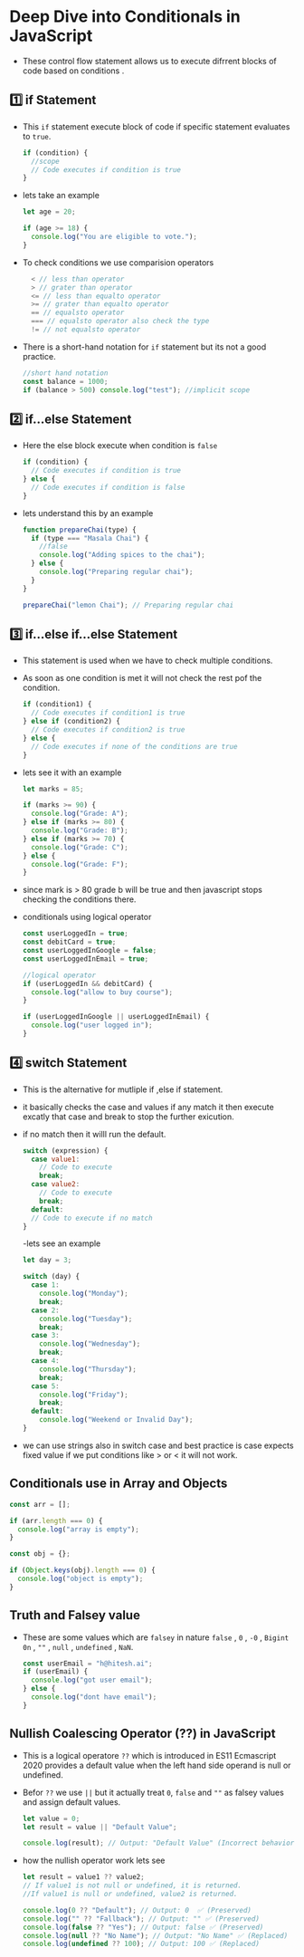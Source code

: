 # Deep Dive into Conditionals in JavaScript

- These control flow statement allows us to execute difrrent blocks of code based on conditions .

## 1️⃣ if Statement

- This `if` statement execute block of code if specific statement evaluates to `true`.

  ```js
  if (condition) {
    //scope
    // Code executes if condition is true
  }
  ```

- lets take an example

  ```js
  let age = 20;

  if (age >= 18) {
    console.log("You are eligible to vote.");
  }
  ```

- To check conditions we use comparision operators
  ```js
    < // less than operator
    > // grater than operator
    <= // less than equalto operator
    >= // grater than equalto operator
    == // equalsto operator
    === // equalsto operator also check the type
    != // not equalsto operator
  ```
- There is a short-hand notation for `if` statement but its not a good practice.
  ```js
  //short hand notation
  const balance = 1000;
  if (balance > 500) console.log("test"); //implicit scope
  ```

## 2️⃣ if...else Statement

- Here the else block execute when condition is `false`

  ```js
  if (condition) {
    // Code executes if condition is true
  } else {
    // Code executes if condition is false
  }
  ```

- lets understand this by an example

  ```js
  function prepareChai(type) {
    if (type === "Masala Chai") {
      //false
      console.log("Adding spices to the chai");
    } else {
      console.log("Preparing regular chai");
    }
  }

  prepareChai("lemon Chai"); // Preparing regular chai
  ```

## 3️⃣ if...else if...else Statement

- This statement is used when we have to check multiple conditions.
- As soon as one condition is met it will not check the rest pof the condition.

  ```js
  if (condition1) {
    // Code executes if condition1 is true
  } else if (condition2) {
    // Code executes if condition2 is true
  } else {
    // Code executes if none of the conditions are true
  }
  ```

- lets see it with an example

  ```js
  let marks = 85;

  if (marks >= 90) {
    console.log("Grade: A");
  } else if (marks >= 80) {
    console.log("Grade: B");
  } else if (marks >= 70) {
    console.log("Grade: C");
  } else {
    console.log("Grade: F");
  }
  ```

- since mark is > 80 grade b will be true and then javascript stops checking the conditions there.

- conditionals using logical operator

  ```js
  const userLoggedIn = true;
  const debitCard = true;
  const userLoggedInGoogle = false;
  const userLoggedInEmail = true;

  //logical operator
  if (userLoggedIn && debitCard) {
    console.log("allow to buy course");
  }

  if (userLoggedInGoogle || userLoggedInEmail) {
    console.log("user logged in");
  }
  ```

## 4️⃣ switch Statement

- This is the alternative for mutliple if ,else if statement.
- it basically checks the case and values if any match it then execute excatly that case and break to stop the further exicution.
- if no match then it willl run the default.

  ```js
  switch (expression) {
    case value1:
      // Code to execute
      break;
    case value2:
      // Code to execute
      break;
    default:
    // Code to execute if no match
  }
  ```

  -lets see an example

  ```js
  let day = 3;

  switch (day) {
    case 1:
      console.log("Monday");
      break;
    case 2:
      console.log("Tuesday");
      break;
    case 3:
      console.log("Wednesday");
      break;
    case 4:
      console.log("Thursday");
      break;
    case 5:
      console.log("Friday");
      break;
    default:
      console.log("Weekend or Invalid Day");
  }
  ```

- we can use strings also in switch case and best practice is case expects fixed value if we put conditions like > or < it will not work.

## Conditionals use in Array and Objects

```js
const arr = [];

if (arr.length === 0) {
  console.log("array is empty");
}

const obj = {};

if (Object.keys(obj).length === 0) {
  console.log("object is empty");
}
```

## Truth and Falsey value

- These are some values which are `falsey` in nature `false` , `0` , `-0` , `Bigint 0n` , `""` , `null` , `undefined` , `NaN`.

  ```js
  const userEmail = "h@hitesh.ai";
  if (userEmail) {
    console.log("got user email");
  } else {
    console.log("dont have email");
  }
  ```

## Nullish Coalescing Operator (??) in JavaScript

- This is a logical operatore `??` which is introduced in ES11 Ecmascript 2020 provides a default value when the left hand side operand is null or undefined.
- Befor `??` we use `||` but it actually treat `0`, `false` and `""` as falsey values and assign default values.

  ```js
  let value = 0;
  let result = value || "Default Value";

  console.log(result); // Output: "Default Value" (Incorrect behavior)
  ```

- how the nullish operator work lets see

  ```js
  let result = value1 ?? value2;
  // If value1 is not null or undefined, it is returned.
  //If value1 is null or undefined, value2 is returned.
  ```

  ```js
  console.log(0 ?? "Default"); // Output: 0  ✅ (Preserved)
  console.log("" ?? "Fallback"); // Output: "" ✅ (Preserved)
  console.log(false ?? "Yes"); // Output: false ✅ (Preserved)
  console.log(null ?? "No Name"); // Output: "No Name" ✅ (Replaced)
  console.log(undefined ?? 100); // Output: 100 ✅ (Replaced)
  ```
